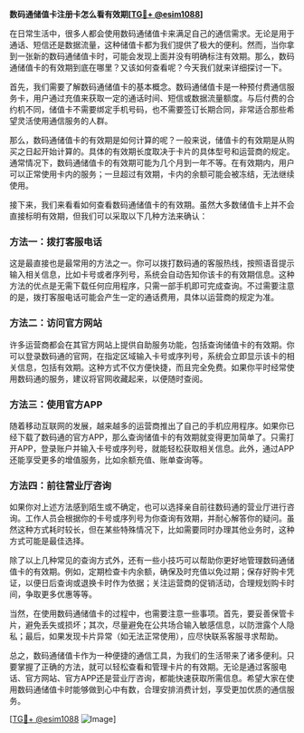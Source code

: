 **数码通储值卡注册卡怎么看有效期[[TG💪+ @esim1088](https://t.me/s/esim1088)]**

在日常生活中，很多人都会使用数码通储值卡来满足自己的通信需求。无论是用于通话、短信还是数据流量，这种储值卡都为我们提供了极大的便利。然而，当你拿到一张新的数码通储值卡时，可能会发现上面并没有明确标注有效期。那么，数码通储值卡的有效期到底在哪里？又该如何查看呢？今天我们就来详细探讨一下。

首先，我们需要了解数码通储值卡的基本概念。数码通储值卡是一种预付费通信服务卡，用户通过充值来获取一定的通话时间、短信或数据流量额度。与后付费的合约机不同，储值卡不需要绑定手机号码，也不需要签订长期合同，非常适合那些希望灵活使用通信服务的人群。

那么，数码通储值卡的有效期是如何计算的呢？一般来说，储值卡的有效期是从购买之日起开始计算的。具体的有效期长度取决于卡片的具体型号和运营商的规定。通常情况下，数码通储值卡的有效期可能为几个月到一年不等。在有效期内，用户可以正常使用卡内的服务；一旦超过有效期，卡内的余额可能会被冻结，无法继续使用。

接下来，我们来看看如何查看数码通储值卡的有效期。虽然大多数储值卡上并不会直接标明有效期，但我们可以采取以下几种方法来确认：

### 方法一：拨打客服电话

这是最直接也是最常用的方法之一。你可以拨打数码通的客服热线，按照语音提示输入相关信息，比如卡号或者序列号，系统会自动告知你该卡的有效期信息。这种方法的优点是无需下载任何应用程序，只需一部手机即可完成查询。不过需要注意的是，拨打客服电话可能会产生一定的通话费用，具体以运营商的规定为准。

### 方法二：访问官方网站

许多运营商都会在其官方网站上提供自助服务功能，包括查询储值卡的有效期。你可以登录数码通的官网，在指定区域输入卡号或序列号，系统会立即显示该卡的相关信息，包括有效期。这种方式不仅方便快捷，而且完全免费。如果你平时经常使用数码通的服务，建议将官网收藏起来，以便随时查阅。

### 方法三：使用官方APP

随着移动互联网的发展，越来越多的运营商推出了自己的手机应用程序。如果你已经下载了数码通的官方APP，那么查询储值卡的有效期就变得更加简单了。只需打开APP，登录账户并输入卡号或序列号，就能轻松获取相关信息。此外，通过APP还能享受更多的增值服务，比如余额充值、账单查询等。

### 方法四：前往营业厅咨询

如果你对上述方法感到陌生或不确定，也可以选择亲自前往数码通的营业厅进行咨询。工作人员会根据你的卡号或序列号为你查询有效期，并耐心解答你的疑问。虽然这种方式耗时较长，但在某些特殊情况下，比如需要同时办理其他业务时，这种方式可能是最佳选择。

除了以上几种常见的查询方式外，还有一些小技巧可以帮助你更好地管理数码通储值卡的有效期。例如，定期检查卡内余额，确保及时充值以免过期；保存好购卡凭证，以便日后查询或退换卡时作为依据；关注运营商的促销活动，合理规划购卡时间，争取更多优惠等等。

当然，在使用数码通储值卡的过程中，也需要注意一些事项。首先，要妥善保管卡片，避免丢失或损坏；其次，尽量避免在公共场合输入敏感信息，以防泄露个人隐私；最后，如果发现卡片异常（如无法正常使用），应尽快联系客服寻求帮助。

总之，数码通储值卡作为一种便捷的通信工具，为我们的生活带来了诸多便利。只要掌握了正确的方法，就可以轻松查看和管理卡片的有效期。无论是通过客服电话、官方网站、官方APP还是营业厅咨询，都能快速获取所需信息。希望大家在使用数码通储值卡时能够做到心中有数，合理安排消费计划，享受更加优质的通信服务。

[[TG💪+ @esim1088](https://t.me/s/esim1088) ![Image](https://i.postimg.cc/4NQfJmqS/Snipaste-2025-05-13-00-14-12.png)]